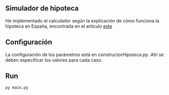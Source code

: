## Simulador de hipoteca
He implementado el calculador según la explicación de cómo funciona la hipoteca en España, encontrada en el artículo [este](tbd)

## Configuración
La configuración de los parámetros está en _constructorHipoteca.py_. Ahí se deben especificar los valores para cada caso.

## Run
```
py main.py
```